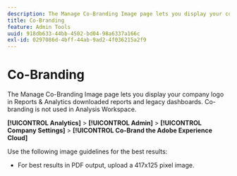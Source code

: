 ```yaml
---
description: The Manage Co-Branding Image page lets you display your company logo in downloaded reports.
title: Co-Branding
feature: Admin Tools
uuid: 918db633-44bb-4502-bd04-98a6337a166c
exl-id: 0297086d-4bff-44ab-9ad2-4f036215a2f9
---
```

# Co-Branding

The Manage Co-Branding Image page lets you display your company logo in Reports & Analytics downloaded reports and legacy dashboards. Co-branding is not used in Analysis Workspace.

**[!UICONTROL Analytics]** > **[!UICONTROL Admin]** > **[!UICONTROL Company Settings]** > **[!UICONTROL Co-Brand the Adobe Experience Cloud]**

Use the following image guidelines for the best results:

* For best results in PDF output, upload a 417x125 pixel image.
